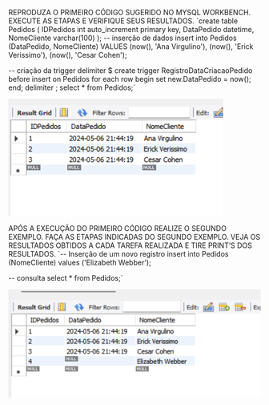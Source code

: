 REPRODUZA O PRIMEIRO CÓDIGO SUGERIDO NO MYSQL WORKBENCH. EXECUTE AS ETAPAS E VERIFIQUE SEUS RESULTADOS.
`create table Pedidos (
IDPedidos int auto_increment primary key,
DataPedido datetime,
NomeCliente varchar(100)
);
-- inserção de dados
insert into Pedidos (DataPedido, NomeCliente) VALUES
(now(), 'Ana Virgulino'),
(now(), 'Erick Verissimo'),
(now(), 'Cesar Cohen');

-- criação da trigger
delimiter $
create trigger RegistroDataCriacaoPedido
before insert on Pedidos
for each row
begin
	set new.DataPedido = now();
    end;
    delimiter ;
select * from Pedidos;`

<img src="https://github.com/kaialves/Trigger/blob/exemplo-1/exemplo-1.png" alt="Tabela pedidos">

APÓS A EXECUÇÃO DO PRIMEIRO CÓDIGO REALIZE O SEGUNDO EXEMPLO. FAÇA AS ETAPAS INDICADAS DO SEGUNDO EXEMPLO. VEJA OS RESULTADOS OBTIDOS A CADA TAREFA REALIZADA E TIRE PRINT’S DOS RESULTADOS.
`-- Inserção de um novo registro
insert into Pedidos (NomeCliente) values ('Elizabeth Webber');

-- consulta 
select * from Pedidos;`

<img src="https://github.com/kaialves/Trigger/blob/exemplo-1/Screenshot_121.png" alt="Tabela pedidos">
